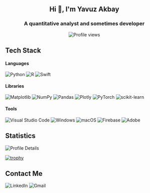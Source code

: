 <h2 align="center">Hi 👋, I'm Yavuz Akbay</h2>
<h3 align="center">A quantitative analyst and sometimes developer</h3>

<div align="center">
  <img src="https://komarev.com/ghpvc/?username=YavuzAkbay&color=gray" alt="Profile views"/>
</div>

<h2>Tech Stack</h2>
<h4>Languages</h4>

![Python](https://img.shields.io/badge/python-3670A0?style=for-the-badge&logo=python&logoColor=ffdd54) ![R](https://img.shields.io/badge/r-%23276DC3.svg?style=for-the-badge&logo=r&logoColor=white) ![Swift](https://img.shields.io/badge/swift-F54A2A?style=for-the-badge&logo=swift&logoColor=white)

<h4>Libraries</h4>

![Matplotlib](https://img.shields.io/badge/Matplotlib-%23ffffff.svg?style=for-the-badge&logo=Matplotlib&logoColor=black) 	![NumPy](https://img.shields.io/badge/numpy-%23013243.svg?style=for-the-badge&logo=numpy&logoColor=white) ![Pandas](https://img.shields.io/badge/pandas-%23150458.svg?style=for-the-badge&logo=pandas&logoColor=white) ![Plotly](https://img.shields.io/badge/Plotly-%233F4F75.svg?style=for-the-badge&logo=plotly&logoColor=white) ![PyTorch](https://img.shields.io/badge/PyTorch-%23EE4C2C.svg?style=for-the-badge&logo=PyTorch&logoColor=white) ![scikit-learn](https://img.shields.io/badge/scikit--learn-%23F7931E.svg?style=for-the-badge&logo=scikit-learn&logoColor=white)

<h4>Tools</h4>

![Visual Studio Code](https://img.shields.io/badge/Visual%20Studio%20Code-0078d7.svg?style=for-the-badge&logo=visual-studio-code&logoColor=white) ![Windows](https://img.shields.io/badge/Windows-0078D6?style=for-the-badge&logo=windows&logoColor=white) ![macOS](https://img.shields.io/badge/mac%20os-000000?style=for-the-badge&logo=macos&logoColor=F0F0F0) ![Firebase](https://img.shields.io/badge/firebase-a08021?style=for-the-badge&logo=firebase&logoColor=ffcd34) ![Adobe](https://img.shields.io/badge/adobe-%23FF0000.svg?style=for-the-badge&logo=adobe&logoColor=white)

<h2>Statistics</h2>

![Profile Details](https://github-profile-summary-cards.vercel.app/api/cards/profile-details?username=YavuzAkbay&theme=github_dark)

[![trophy](https://github-profile-trophy.vercel.app/?username=YavuzAkbay&rank=SSS,SS,S,AAA,AA,A&theme=darkhub)](https://github.com/YavuzAkbay/github-profile-trophy)

<h2>Contact Me</h2>

![LinkedIn](https://img.shields.io/badge/linkedin-%230077B5.svg?style=for-the-badge&logo=linkedin&logoColor=white) ![Gmail](https://img.shields.io/badge/Gmail-D14836?style=for-the-badge&logo=gmail&logoColor=white)
